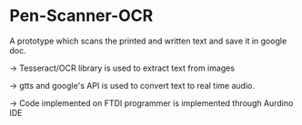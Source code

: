 # Pen-Scanner-OCR
A prototype which scans the printed and written text and save it in google doc.

-> Tesseract/OCR library is used to extract text from images

-> gtts and google's API is used to convert text to real time audio.

-> Code implemented on FTDI programmer is implemented through Aurdino IDE
